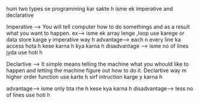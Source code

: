
hum two types se programming kar sakte h isme ek imperative and declarative

Imperative --> You will tell computer how to do somethings and as a result what you want to happen.
ex--> isme ek array lenge ,loop use karege or data store karge y imperative way h
advantage--> each n every line ka access hota h kese karna h kya karna h
disadvantage  --> isme no of lines jyda use hoti h 

Declartive --> It simple means telling the machine what you whould like to happen and letting the machine figure out how to do it.
Declartive way m higher order function use karte h sirf intruction karge y karna h 

advantage--> isme only bta rhe h kese kya karna h 
disadvantage--> less no of lines use hoti h

